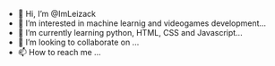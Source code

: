 - 👋 Hi, I’m @ImLeizack
- 👀 I’m interested in machine learnig and videogames development...
- 🌱 I’m currently learning python, HTML, CSS and Javascript...
- 💞️ I’m looking to collaborate on ...
- 📫 How to reach me ...

<!---
ImLeizack/ImLeizack is a ✨ special ✨ repository because its `README.md` (this file) appears on your GitHub profile.
You can click the Preview link to take a look at your changes.
--->
